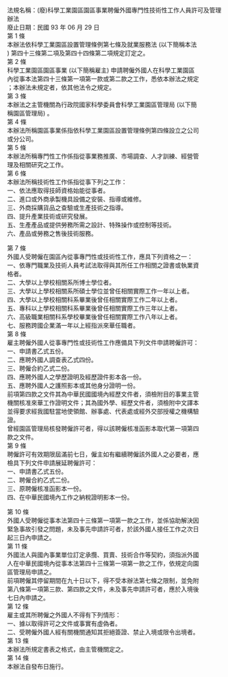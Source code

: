 法規名稱：(廢)科學工業園區園區事業聘僱外國專門性技術性工作人員許可及管理辦法  
廢止日期：民國 93 年 06 月 29 日  
第 1 條  
本辦法依科學工業園區設置管理條例第七條及就業服務法 (以下簡稱本法  
) 第四十三條第二項及第四十四條第二項規定訂定之。  
第 2 條  
科學工業園區園區事業 (以下簡稱雇主) 申請聘僱外國人在科學工業園區  
內從事本法第四十三條第一項第一款或第二款之工作，悉依本辦法之規定  
；本辦法未規定者，依其他法令之規定。  
第 3 條  
本辦法之主管機關為行政院國家科學委員會科學工業園區管理局 (以下簡  
稱園區管理局) 。  
第 4 條  
本辦法所稱園區事業係指依科學工業園區設置管理條例第四條設立之公司  
或分公司。  
第 5 條  
本辦法所稱專門性工作係指從事業務推廣、市場調查、人才訓練、經營管  
理及相關研究之工作。  
第 6 條  
本辦法所稱技術性工作係指從事下列之工作：  
一、依法應取得技師資格始能從事者。  
二、進口或外商承製機具設備之安裝、指導或維修。  
三、外商採購貨品之查驗或生產技術之指導。  
四、提升產業技術或研究發展。  
五、生產產品或提供勞務所需之設計、特殊操作或控制等技術。  
六、產品或勞務之售後技術服務。  


第 7 條  
外國人受聘僱在園區內從事專門性或技術性工作，應具下列資格之一：  
一、依專門職業及技術人員考試法取得與其所任工作相關之證書或執業資  
格者。  
二、大學以上學校相關系所博士學位者。  
三、大學以上學校相關系所碩士學位並曾任相關實際工作一年以上者。  
四、大學以上學校相關科系畢業後曾任相關實際工作二年以上者。  
五、專科以上學校相關科系畢業後曾任相關實際工作三年以上者。  
六、高級職業相關科系學校畢業後曾任相關實際工作八年以上者。  
七、服務跨國企業滿一年以上經指派來華任職者。  
第 8 條  
雇主聘僱外國人從事專門性或技術性工作應備具下列文件申請聘僱許可：  
一、申請書乙式五份。  
二、應聘外國人調查表乙式四份。  
三、聘僱合約乙式二份。  
四、應聘外國人之學歷證明及經歷證件影本各一份。  
五、應聘外國人之護照影本或其他身分證明一份。  
前項第四款之文件其為中華民國國境內經歷文件者，須檢附目的事業主管  
機關核准來華工作證明文件；其為國外學、經歷文件者，須檢附中文譯本  
並得要求經我國駐當地使領館、辦事處、代表處或經外交部授權之機構驗  
證。  
曾經園區管理局核發聘僱許可者，得以該聘僱核准函影本取代第一項第四  
款之文件。  
第 9 條  
聘僱許可有效期限屆滿前七日，僱主如有繼續聘僱該外國人之必要者，應  
檢具下列文件申請展延聘僱許可：  
一、申請書乙式五份。  
二、聘僱合約乙式二份。  
三、原聘僱核准函影本一份。  
四、在中華民國境內工作之納稅證明影本一份。  


第 10 條  
外國人受聘僱從事本法第四十三條第一項第一款之工作，並係協助解決因  
緊急事故引發之問題，未及事先申請許可者，於該外國人接任工作之次日  
起三日內申請之。  
第 11 條  
外國法人與國內事業單位訂定承攬、買賣、技術合作等契約，須指派外國  
人在中華民國境內從事本法第四十三條第一項第一款之工作，依規定向園  
區管理局申請之。  
前項聘僱其停留期間在九十日以下，得不受本辦法第七條之限制，並免附  
第八條第一項第三款、第四款之文件，未及事先申請許可者，應於入境後  
七日內申請之。  
第 12 條  
雇主或其所聘僱之外國人不得有下列情形：  
一、據以取得許可之文件或事實有虛偽者。  
二、受聘僱外國人經有關機關通知其拒絕簽證、禁止入境或限令出境者。  
第 13 條  
本辦法所規定書表之格式，由主管機關定之。  
第 14 條  
本辦法自發布日施行。  



